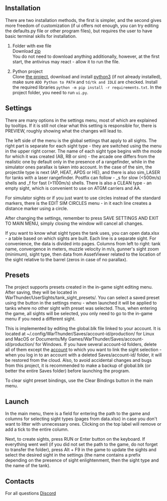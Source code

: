 Installation
---------

There are two installation methods, the first is simpler, and the second gives more freedom of customization (if ui offers not enough, you can try editing the defaults.py file or other program files), but requires the user to have basic terminal skills for installation.
1) Folder with exe file\
Download [zip](https://github.com/ShubbeLeontij/sightgenerator/releases/download/4.4/sightgenerator.zip) \
You do not need to download anything additionally, however, at the first start, the antivirus may react - allow it to run the file.

2) Python project\
Clone [the project](https://github.com/ShubbeLeontij/sightgenerator), download and install [python3](https://www.python.org/downloads/) (if not already installed), make sure `ADD Python to PATH` and `td/tk and IDLE` are checked.
Install the required libraries `python -m pip install -r requirements.txt`.
In the project folder, you need to run `ui.py`.

Settings
---------

There are many options in the settings menu, most of which are explained by tooltips.
If it is still not clear what this setting is responsible for, there is PREVIEW, roughly showing what the changes will lead to.

The left side of the menu is the global settings that apply to all sights.
The right part is separate for each sight type - they are switched using the menu in the upper right corner.
The name of each sight type begins with the mode for which it was created (AB, RB or sim) - the arcade one differs from the realistic one by default only in the presence of a rangefinder, while in the simulator ones parallax is taken into account.
In the case of the sim, the projectile type is next (AP, HEAT, APDS or HE), and there is also sim_LASER for tanks with a laser rangefinder.
Postfix can follow - _s for slow (<500m/s) shells and _f for fast (>1100m/s) shells.
There is also a CLEAN type - an empty sight, which is convenient to use on ATGM carriers and AA.

For simulator sights or if you just want to use circles instead of the standard markers, there is the EDIT SIM CIRCLES menu - in it each line creates a distance marker using a circle.

After changing the settings, remember to press SAVE SETTINGS AND EXIT TO MAIN MENU, simply closing the window will cancel all changes.

If you want to know what sight types the tank uses, you can open data.xlsx - a table based on which sights are built. Each line is a separate sight. For convenience, the data is divided into pages.
Columns from left to right: tank name, convergence in meters, muzzle velocity in m/s, gunner's sight zoom (minimum), sight type, then data from AssetViewer related to the location of the sight relative to the barrel (zeros in case of no parallax).

Presets 
------- 

The project supports presets created in the in-game sight editing menu. 
After saving, they will be located in WarThunder/UserSights/tank_sight_presets/. 
You can select a saved preset using the button in the settings menu - when launched it will be applied to tanks where no other sight with preset was selected. 
Thus, when entering the game, all sights will be selected, you only need to go to the in-game menu if you need a different sight. 

This is implemented by editing the global.blk file linked to your account. 
It is located at ~/.config/WarThunder/Saves/account-id/production/ for Linux and MacOS or Documents/My Games/WarThunder/Saves/account-id/production/ for Windows. 
If you have several account-id folders, delete all of them except the [account](https://api.thunderinsights.dk/docs#/users/get_user_direct_v1_users_direct__userid__get) to which you want to link the sight selection - when you log in to an account with a deleted Saves/account-id/ folder, it will be restored from the cloud. 
Also, to avoid accidental changes and bugs from this project, it is recommended to make a backup of global.blk (or better the entire Saves folder) before launching the program.

To clear sight preset bindings, use the Clear Bindings button in the main menu.

Launch
------

In the main menu, there is a field for entering the path to the game and columns for selecting sight types (pages from data.xlsx) in case you don't want to litter with unnecessary ones. Clicking on the top label will remove or add a tick to the entire column.

Next, to create sights, press RUN or Enter button on the keyboard.
If everything went well (if you did not set the path to the game, do not forget to transfer the folder), press Alt + F9 in the game to update the sights and select the desired sight in the settings (the name contains a prefix depending on the presence of sight enlightenment, then the sight type and the name of the tank).

Contacts
--------

For all questions [Discord](https://discord.gg/qjvECBPUxq)
